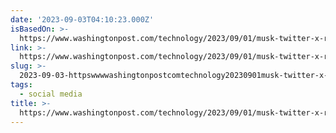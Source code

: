 ```yaml
---
date: '2023-09-03T04:10:23.000Z'
isBasedOn: >-
  https://www.washingtonpost.com/technology/2023/09/01/musk-twitter-x-russia-propaganda/
link: >-
  https://www.washingtonpost.com/technology/2023/09/01/musk-twitter-x-russia-propaganda/
slug: >-
  2023-09-03-httpswwwwashingtonpostcomtechnology20230901musk-twitter-x-russia-propaganda
tags:
  - social media
title: >-
  https://www.washingtonpost.com/technology/2023/09/01/musk-twitter-x-russia-propaganda/
---
```


